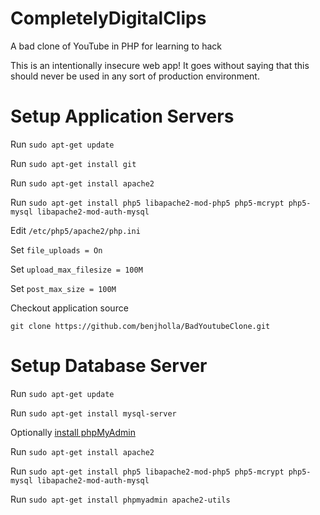 # CompletelyDigitalClips
A bad clone of YouTube in PHP for learning to hack

This is an intentionally insecure web app!  It goes without saying that this should never be used in any sort of production environment.

# Setup Application Servers

Run `sudo apt-get update`

Run `sudo apt-get install git`

Run `sudo apt-get install apache2`

Run `sudo apt-get install php5 libapache2-mod-php5 php5-mcrypt php5-mysql libapache2-mod-auth-mysql`

Edit `/etc/php5/apache2/php.ini`

Set `file_uploads = On`

Set `upload_max_filesize = 100M`

Set `post_max_size = 100M`

Checkout application source

`git clone https://github.com/benjholla/BadYoutubeClone.git`

# Setup Database Server

Run `sudo apt-get update`

Run `sudo apt-get install mysql-server`

Optionally [install phpMyAdmin](https://www.digitalocean.com/community/tutorials/how-to-install-and-secure-phpmyadmin-on-ubuntu-12-04)

Run `sudo apt-get install apache2`

Run `sudo apt-get install php5 libapache2-mod-php5 php5-mcrypt php5-mysql libapache2-mod-auth-mysql`

Run `sudo apt-get install phpmyadmin apache2-utils`
